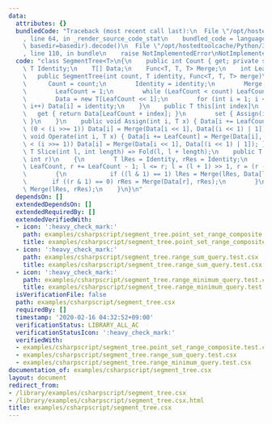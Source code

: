 ```yaml
---
data:
  attributes: {}
  bundledCode: "Traceback (most recent call last):\n  File \"/opt/hostedtoolcache/Python/3.8.5/x64/lib/python3.8/site-packages/onlinejudge_verify/documentation/build.py\"\
    , line 64, in _render_source_code_stat\n    bundled_code = language.bundle(stat.path,\
    \ basedir=basedir).decode()\n  File \"/opt/hostedtoolcache/Python/3.8.5/x64/lib/python3.8/site-packages/onlinejudge_verify/languages/csharpscript.py\"\
    , line 110, in bundle\n    raise NotImplementedError\nNotImplementedError\n"
  code: "class SegmentTree<T>\n{\n    public int Count { get; private set; }\n   \
    \ T Identity;\n    T[] Data;\n    Func<T, T, T> Merge;\n    int LeafCount;\n \
    \   public SegmentTree(int count, T identity, Func<T, T, T> merge)\n    {\n  \
    \      Count = count;\n        Identity = identity;\n        Merge = merge;\n\
    \        LeafCount = 1;\n        while (LeafCount < count) LeafCount <<= 1;\n\
    \        Data = new T[LeafCount << 1];\n        for (int i = 1; i < Data.Length;\
    \ i++) Data[i] = identity;\n    }\n    public T this[int index]\n    {\n     \
    \   get { return Data[LeafCount + index]; }\n        set { Assign(index, value);\
    \ }\n    }\n    public void Assign(int i, T x) { Data[i += LeafCount] = x; while\
    \ (0 < (i >>= 1)) Data[i] = Merge(Data[i << 1], Data[(i << 1) | 1]); }\n    public\
    \ void Operate(int i, T x) { Data[i += LeafCount] = Merge(Data[i], x); while (0\
    \ < (i >>= 1)) Data[i] = Merge(Data[i << 1], Data[(i << 1) | 1]); }\n    public\
    \ T Slice(int l, int length) => Fold(l, l + length);\n    public T Fold(int l,\
    \ int r)\n    {\n        T lRes = Identity, rRes = Identity;\n        for (l +=\
    \ LeafCount, r += LeafCount - 1; l <= r; l = (l + 1) >> 1, r = (r - 1) >> 1)\n\
    \        {\n            if ((l & 1) == 1) lRes = Merge(lRes, Data[l]);\n     \
    \       if ((r & 1) == 0) rRes = Merge(Data[r], rRes);\n        }\n        return\
    \ Merge(lRes, rRes);\n    }\n}\n"
  dependsOn: []
  extendedDependsOn: []
  extendedRequiredBy: []
  extendedVerifiedWith:
  - icon: ':heavy_check_mark:'
    path: examples/csharpscript/segment_tree.point_set_range_composite.test.csx
    title: examples/csharpscript/segment_tree.point_set_range_composite.test.csx
  - icon: ':heavy_check_mark:'
    path: examples/csharpscript/segment_tree.range_sum_query.test.csx
    title: examples/csharpscript/segment_tree.range_sum_query.test.csx
  - icon: ':heavy_check_mark:'
    path: examples/csharpscript/segment_tree.range_minimum_query.test.csx
    title: examples/csharpscript/segment_tree.range_minimum_query.test.csx
  isVerificationFile: false
  path: examples/csharpscript/segment_tree.csx
  requiredBy: []
  timestamp: '2020-02-16 04:32:52+09:00'
  verificationStatus: LIBRARY_ALL_AC
  verificationStatusIcon: ':heavy_check_mark:'
  verifiedWith:
  - examples/csharpscript/segment_tree.point_set_range_composite.test.csx
  - examples/csharpscript/segment_tree.range_sum_query.test.csx
  - examples/csharpscript/segment_tree.range_minimum_query.test.csx
documentation_of: examples/csharpscript/segment_tree.csx
layout: document
redirect_from:
- /library/examples/csharpscript/segment_tree.csx
- /library/examples/csharpscript/segment_tree.csx.html
title: examples/csharpscript/segment_tree.csx
---
```

